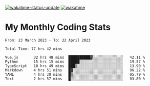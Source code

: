 [![wakatime-status-update](https://github.com/noopurphalak/noopurphalak/workflows/wakatime-status-update/badge.svg)](https://github.com/noopurphalak/noopurphalak/actions/workflows/main.yml)
[![wakatime](https://wakatime.com/badge/user/80ace140-ef40-4fdd-b8ed-f3be3d2e1aea.svg)](https://wakatime.com/@80ace140-ef40-4fdd-b8ed-f3be3d2e1aea)

# My Monthly Coding Stats

<!--START_SECTION:waka-->

```text
From: 23 March 2023 - To: 22 April 2023

Total Time: 77 hrs 42 mins

Vue.js       32 hrs 48 mins  ██████████▓░░░░░░░░░░░░░░   42.11 %
Python       15 hrs 15 mins  █████░░░░░░░░░░░░░░░░░░░░   19.57 %
TypeScript   10 hrs 49 mins  ███▒░░░░░░░░░░░░░░░░░░░░░   13.90 %
Markdown     4 hrs 51 mins   █▓░░░░░░░░░░░░░░░░░░░░░░░   06.22 %
YAML         4 hrs 30 mins   █▒░░░░░░░░░░░░░░░░░░░░░░░   05.79 %
Text         2 hrs 57 mins   █░░░░░░░░░░░░░░░░░░░░░░░░   03.80 %
```

<!--END_SECTION:waka-->
